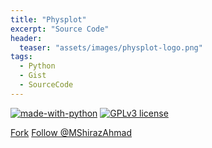 ```yaml
---
title: "Physplot"
excerpt: "Source Code"
header:
  teaser: "assets/images/physplot-logo.png"
tags:
  - Python
  - Gist
  - SourceCode
---
```

[![made-with-python](https://img.shields.io/badge/Made%20with-Python-1f425f.svg)](https://www.python.org/)
[![GPLv3 license](https://img.shields.io/badge/License-GPLv3-blue.svg)](http://perso.crans.org/besson/LICENSE.html)


<!-- Place this tag where you want the button to render. -->
<a class="github-button" href="https://github.com/MShirazAhmad/PhysPlot/fork" aria-label="Fork MShirazAhmad/PhysPlot on GitHub">Fork</a> <a class="github-button" href="https://github.com/MShirazAhmad" aria-label="Follow @MShirazAhmad on GitHub">Follow @MShirazAhmad</a>

<script src="https://gist.github.com/MShirazAhmad/6293b6466ce190a9617cecabc9996d14.js"></script>
